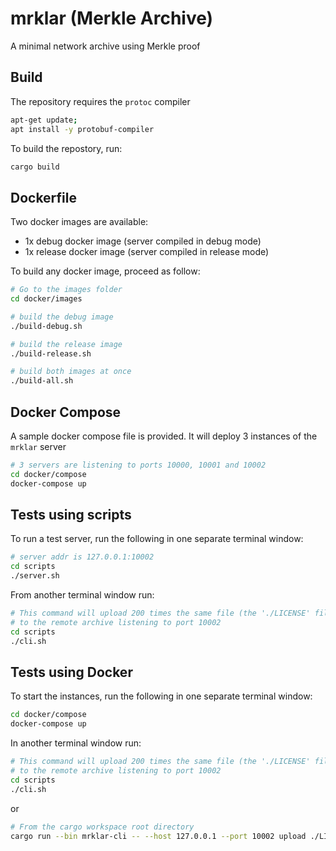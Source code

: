 # mrklar (Merkle Archive)
A minimal network archive using Merkle proof

## Build

The repository requires the `protoc` compiler

```bash
apt-get update;
apt install -y protobuf-compiler
```

To build the repostory, run: 

```bash
cargo build
```

## Dockerfile

Two docker images are available:
- 1x debug docker image (server compiled in debug mode)
- 1x release docker image (server compiled in release mode)

To build any docker image, proceed as follow:

```bash
# Go to the images folder
cd docker/images

# build the debug image
./build-debug.sh

# build the release image
./build-release.sh

# build both images at once
./build-all.sh
```

## Docker Compose

A sample docker compose file is provided. It will deploy 3 instances of the `mrklar` server
```bash
# 3 servers are listening to ports 10000, 10001 and 10002
cd docker/compose 
docker-compose up
```

## Tests using scripts

To run a test server, run the following in one separate terminal window:

```bash
# server addr is 127.0.0.1:10002
cd scripts
./server.sh
```
From another terminal window run:

```bash
# This command will upload 200 times the same file (the './LICENSE' file)
# to the remote archive listening to port 10002
cd scripts
./cli.sh
```

## Tests using Docker

To start the instances, run the following in one separate terminal window:

```bash
cd docker/compose
docker-compose up
```

In another terminal window run:

```bash
# This command will upload 200 times the same file (the './LICENSE' file)
# to the remote archive listening to port 10002
cd scripts
./cli.sh
```

or

```bash
# From the cargo workspace root directory
cargo run --bin mrklar-cli -- --host 127.0.0.1 --port 10002 upload ./LICENSE
```
